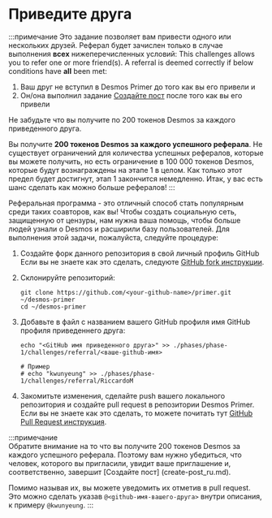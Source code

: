 # Приведите друга
:::примечание 
Это задание позволяет вам привести одного или нескольких друзей. Реферал будет зачислен только в случае выполнения **всех** нижеперечисленных условий:
This challenges allows you to refer one or more friend(s). A referral is deemed correctly if below conditions have **all** been met: 
   
1. Ваш друг не вступил в Desmos Primer до того как вы его привели и
2. Он/она выполнил задание [Создайте пост](create-post_ru.md) после того как вы его привели
 
Не забудьте что вы получите по 200 токенов Desmos за каждого приведенного друга.

Вы получите **200 токенов Desmos за каждого успешного реферала**. Не существует ограничений для количества успешных рефералов, которые вы можете получить, но есть ограничение в 100 000 токенов Desmos, которые будут вознаграждены на этапе 1 в целом. Как только этот предел будет достигнут, этап 1 закончится немедленно. Итак, у вас есть шанс сделать как можно больше рефералов!
:::

Реферальная программа - это отличный способ стать популярным среди таких соавторов, как вы! Чтобы создать социальную сеть, защищенную от цензуры, нам нужна ваша помощь, чтобы больше людей узнали о Desmos и расширили базу пользователей. Для выполнения этой задачи, пожалуйста, следуйте процедуре:

1. Создайте форк данного репозитория в свой личный профиль GitHub  
   Если вы не знаете как это сделать, следуюте [GitHub fork инструкции](https://help.github.com/en/github/getting-started-with-github/fork-a-repo).

2. Склонируйте репозиторий:  
   ```shell
   git clone https://github.com/<your-github-name>/primer.git ~/desmos-primer
   cd ~/desmos-primer
   ```

3. Добавьте в файл с названием вашего GitHub профиля имя GitHub профиля приведеннего друга:    
   ```shell
   echo "<GitHub имя приведенного друга>" >> ./phases/phase-1/challenges/referral/<ваше-github-имя>
   
   # Пример
   # echo "kwunyeung" >> ./phases/phase-1/challenges/referral/RiccardoM
   ```

4. Закомитьте изменения, сделайте push вашего локального репозитория и создайте pull request в репозитории Desmos Primer. Если вы не знаете как это сделать, то можете почитать тут [GitHub Pull Request инструкция](https://help.github.com/en/github/collaborating-with-issues-and-pull-requests/creating-a-pull-request).

:::примечание  
Обратите внимание на то что вы получите 200 токенов Desmos за каждого успешного реферала. Поэтому вам нужно убедиться, что человек, которого вы пригласили, увидит ваше приглашение и, соответственно, завершит [Создайте пост] (create-post_ru.md).

Помимо называя их, вы можете уведомить их отметив в pull request. Это можно сделать указав `@<github-имя-вашего-друга>` внутри описания, к примеру `@kwunyeung`.
:::